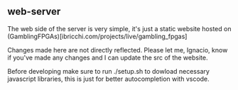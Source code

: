 ## web-server

The web side of the server is very simple, it's just a static website hosted on (GamblingFPGAs)[ibricchi.com/projects/live/gambling_fpgas]

Changes made here are not directly reflected. Please let me, Ignacio, know if you've made any changes and I can update the src of the website.

Before developing make sure to run ./setup.sh to dowload necessary javascript libraries, this is just for better autocompletion with vscode.
